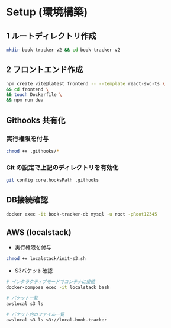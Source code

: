 # Setup (環境構築)

## 1 ルートディレクトリ作成

``` bash
mkdir book-tracker-v2 && cd book-tracker-v2
```

## 2 フロントエンド作成

```bash
npm create vite@latest frontend -- --template react-swc-ts \
&& cd frontend \
&& touch Dockerfile \
&& npm run dev
```

## Githooks 共有化

### 実行権限を付与

```bash
chmod +x .githooks/*
```

### Git の設定で上記のディレクトリを有効化

```bash
git config core.hooksPath .githooks
```

## DB接続確認

```bash
docker exec -it book-tracker-db mysql -u root -pRoot12345
```

## AWS (localstack)

- 実行権限を付与

```bash
chmod +x localstack/init-s3.sh
```

- S3バケット確認

```bash
# インタラクティブモードでコンテナに接続
docker-compose exec -it localstack bash

# バケット一覧
awslocal s3 ls

# バケット内のファイル一覧
awslocal s3 ls s3://local-book-tracker
```
